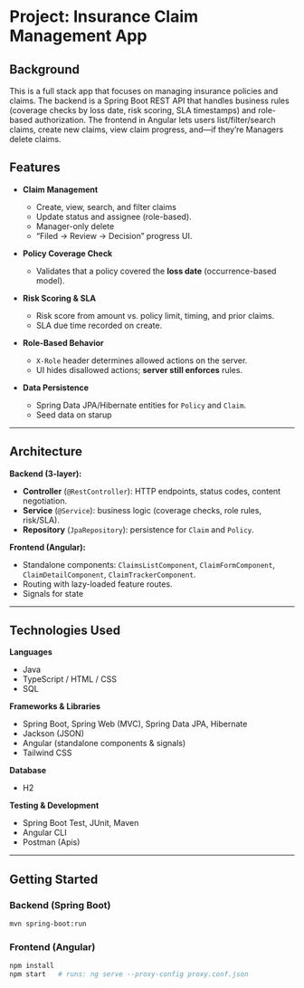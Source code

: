 
# Project: Insurance Claim Management App

## Background
This is a full stack app that focuses on  managing insurance policies and claims. The backend is a Spring Boot REST API that handles 
business rules (coverage checks by loss date, risk scoring, SLA timestamps) and role-based authorization. The frontend in Angular lets users list/filter/search claims, create new claims, view claim progress, and—if they’re Managers delete claims.

## Features

- **Claim Management**
  - Create, view, search, and filter claims 
  - Update status and assignee (role-based).
  - Manager-only delete 
  - “Filed → Review → Decision” progress UI.

- **Policy Coverage Check**
  - Validates that a policy covered the **loss date** (occurrence-based model).  


- **Risk Scoring & SLA**
  - Risk score from amount vs. policy limit, timing, and prior claims.
  - SLA due time recorded on create.

- **Role-Based Behavior**
  - `X-Role` header determines allowed actions on the server.
  - UI hides disallowed actions; **server still enforces** rules.

- **Data Persistence**
  - Spring Data JPA/Hibernate entities for `Policy` and `Claim`.
  - Seed data on starup

---

## Architecture

**Backend (3-layer):**
- **Controller** (`@RestController`): HTTP endpoints, status codes, content negotiation.
- **Service** (`@Service`): business logic (coverage checks, role rules, risk/SLA).
- **Repository** (`JpaRepository`): persistence for `Claim` and `Policy`.

**Frontend (Angular):**
- Standalone components: `ClaimsListComponent`, `ClaimFormComponent`, `ClaimDetailComponent`, `ClaimTrackerComponent`.
- Routing with lazy-loaded feature routes.
- Signals for state 
---

## Technologies Used

**Languages**
- Java
- TypeScript / HTML / CSS
- SQL

**Frameworks & Libraries**
- Spring Boot, Spring Web (MVC), Spring Data JPA, Hibernate
- Jackson (JSON)
- Angular (standalone components & signals)
- Tailwind CSS 

**Database**
- H2 

**Testing & Development**
- Spring Boot Test, JUnit, Maven
- Angular CLI
- Postman (Apis)

---
## Getting Started

### Backend (Spring Boot)

~~~bash
mvn spring-boot:run
~~~

### Frontend (Angular)

~~~bash
npm install
npm start   # runs: ng serve --proxy-config proxy.conf.json
~~~



